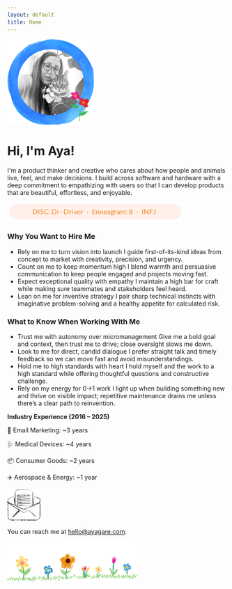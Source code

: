 ```yaml
---
layout: default
title: Home
---
```


<div class="center-content">
  <img src="/assets/images/profile.png" alt="Profile Pic" width="200" />
</div>

<div class="intro-text">
  <h1>Hi, I'm Aya!</h1>
  <p>
    I'm a product thinker and creative who cares about how people and animals live,
    feel, and make decisions. I build across software and hardware with a deep commitment
    to empathizing with users so that I can develop products that are beautiful,
    effortless, and enjoyable.
  </p>
</div>

<div class="center-content">
  <img src="/assets/images/personality.png" alt="Personality: DISC Di Driver, Enneagram 8, INFJ" style="max-width: 400px;" />
</div>

<div class="wg-sections">
  <section class="wg-card mini">
    <h3>Why You Want to Hire Me</h3>
    <ul class="wg-list2">
      <li>
        <span class="wg-title">Rely on me to turn vision into launch</span>
        <span class="wg-desc">I guide first-of-its-kind ideas from concept to market with creativity, precision, and urgency.</span>
      </li>
      <li>
        <span class="wg-title">Count on me to keep momentum high</span>
        <span class="wg-desc">I blend warmth and persuasive communication to keep people engaged and projects moving fast.</span>
      </li>
      <li>
        <span class="wg-title">Expect exceptional quality with empathy</span>
        <span class="wg-desc">I maintain a high bar for craft while making sure teammates and stakeholders feel heard.</span>
      </li>
      <li>
        <span class="wg-title">Lean on me for inventive strategy</span>
        <span class="wg-desc">I pair sharp technical instincts with imaginative problem-solving and a healthy appetite for calculated risk.</span>
      </li>
    </ul>
  </section>

  <section class="wg-card mini">
    <h3>What to Know When Working With Me</h3>
    <ul class="wg-list2">
      <li>
        <span class="wg-title">Trust me with autonomy over micromanagement</span>
        <span class="wg-desc">Give me a bold goal and context, then trust me to drive; close oversight slows me down.</span>
      </li>
      <li>
        <span class="wg-title">Look to me for direct, candid dialogue</span>
        <span class="wg-desc">I prefer straight talk and timely feedback so we can move fast and avoid misunderstandings.</span>
      </li>
      <li>
        <span class="wg-title">Hold me to high standards with heart</span>
        <span class="wg-desc">I hold myself and the work to a high standard while offering thoughtful questions and constructive challenge.</span>
      </li>
      <li>
        <span class="wg-title">Rely on my energy for 0→1 work</span>
        <span class="wg-desc">I light up when building something new and thrive on visible impact; repetitive maintenance drains me unless there’s a clear path to reinvention.</span>
      </li>
    </ul>
  </section>
</div>

<div class="industry-experience">
  <p><strong>Industry Experience (2016 – 2025)</strong></p>
  <p>📧 Email Marketing: ~3 years</p>
  <p>🩺 Medical Devices: ~4 years</p>
  <p>📦 Consumer Goods: ~2 years</p>
  <p>✈️ Aerospace & Energy: ~1 year</p>
</div>

<div class="center-content">
  <img src="/assets/images/email.gif" alt="Email" style="max-width: 15%;" />

  You can reach me at <span class="cat-hover-wrapper"><a href="mailto:hello@ayagare.com" class="sparkle-cat">hello@ayagare.com</a></span>.

  <img src="/assets/images/flowers.png" alt="Flowers" width="300" />
</div>

